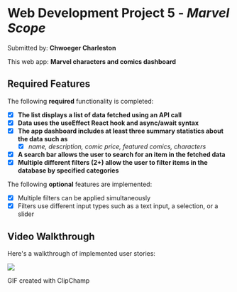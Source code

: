 # Web Development Project 5 - *Marvel Scope*

Submitted by: **Chwoeger Charleston**

This web app: **Marvel characters and comics dashboard**

## Required Features

The following **required** functionality is completed:

- [x] **The list displays a list of data fetched using an API call**
- [x] **Data uses the useEffect React hook and async/await syntax**
- [x] **The app dashboard includes at least three summary statistics about the data such as**
  - [x] *name, description, comic price, featured comics, characters*
- [x] **A search bar allows the user to search for an item in the fetched data**
- [x] **Multiple different filters (2+) allow the user to filter items in the database by specified categories**

The following **optional** features are implemented:

- [x] Multiple filters can be applied simultaneously
- [x] Filters use different input types such as a text input, a selection, or a slider

## Video Walkthrough
Here's a walkthrough of implemented user stories:

![](https://github.com/shwaygrr/marvel-scope/blob/main/Marvel-Scope-Pro.gif)

GIF created with ClipChamp  
